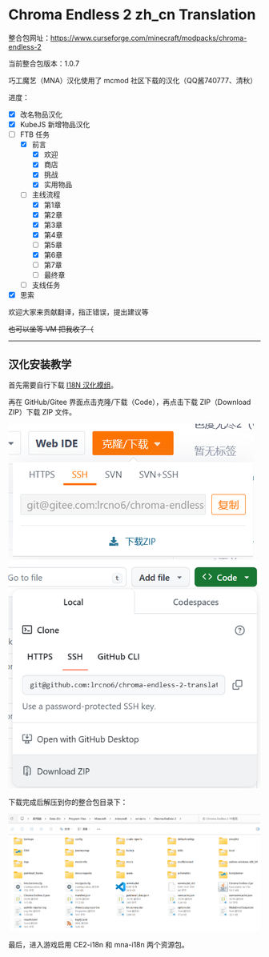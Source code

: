 # Chroma Endless 2 zh_cn Translation

整合包网址：https://www.curseforge.com/minecraft/modpacks/chroma-endless-2

当前整合包版本：1.0.7

巧工魔艺（MNA）汉化使用了 mcmod 社区下载的汉化（QQ酱740777、清秋）

进度：

- [x] 改名物品汉化
- [x] KubeJS 新增物品汉化
- [ ] FTB 任务
	- [x] 前言
		- [x] 欢迎
		- [x] 商店
		- [x] 挑战
		- [x] 实用物品
	- [ ] 主线流程
		- [x] 第1章
		- [x] 第2章
		- [x] 第3章
		- [x] 第4章
		- [ ] 第5章
		- [x] 第6章
		- [ ] 第7章
		- [ ] 最终章
	- [ ] 支线任务
- [x] 思索

欢迎大家来贡献翻译，指正错误，提出建议等

~~也可以坐等 VM 把我收了（~~

---

## 汉化安装教学

首先需要自行下载 [I18N 汉化模组](https://www.modrinth.com/mod/i18nupdatemod/versions)。

再在 GitHub/Gitee 界面点击克隆/下载（Code），再点击下载 ZIP（Download ZIP）下载 ZIP 文件。

![Gitee下载](gitee-download.png)
![GitHub下载](github-download.png)

下载完成后解压到你的整合包目录下：

![整合包目录](modpack-folder.png)

最后，进入游戏启用 CE2-i18n 和 mna-i18n 两个资源包。